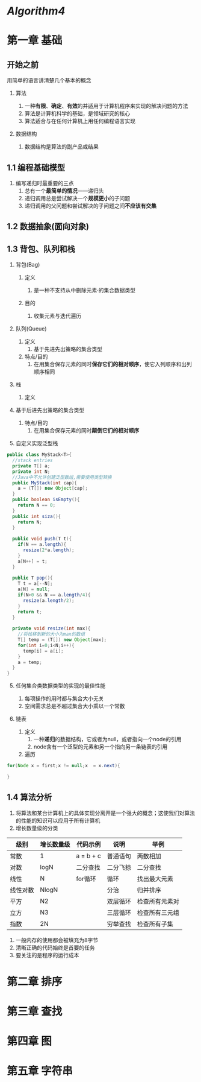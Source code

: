 # *Algorithm4*

# 第一章 基础


## 开始之前


用简单的语言讲清楚几个基本的概念


1. 算法
    1. 一种**有限**、**确定**、**有效**的并适用于计算机程序来实现的解决问题的方法
    2. 算法是计算机科学的基础，是领域研究的核心
    3. 算法适合与在任何计算机上用任何编程语言实现



2. 数据结构
    1. 数据结构是算法的副产品或结果


## 1.1 编程基础模型


1. 编写递归时最重要的三点
    1. 总有一个**最简单的情况**——递归头
    1. 递归调用总是尝试解决一个**规模更小**的子问题
    1. 递归调用的父问题和尝试解决的子问题之间**不应该有交集**


## 1.2 数据抽象(面向对象)


## 1.3 背包、队列和栈


1. 背包(Bag)
    1. 定义
        1. 是一种不支持从中删除元素·的集合数据类型

    2. 目的 
         1. 收集元素与迭代遍历



2. 队列(Queue)
    1. 定义
        1. 基于先进先出策略的集合类型
    2. 特点/目的 
         1. 在用集合保存元素的同时**保存它们的相对顺序**，使它入列顺序和出列顺序相同



3. 栈
    1. 定义
4. 基于后进先出策略的集合类型
    1. 特点/目的
        1. 在用集合保存元素的同时**颠倒它们的相对顺序**



4. 自定义实现泛型栈



```java
public class MyStack<T>{
  //stack entries
  private T[] a;  
  private int N;
  //Java中不允许创建泛型数组,需要使用类型转换
  public MyStack(int cap){
    a = (T[]) new Object[cap];    
  }
  public boolean isEmpty(){
    return N == 0;
  }
  public int siza(){
    return N;
  }
  
  public void push(T t){
    if(N == a.length){
      resize(2*a.length);
    }
    a[N++] = t;
  }
  
  public T pop(){
    T t = a[--N];
    a[N] = null;
    if(N>0 && N == a.length/4){
      resize(a.length/2);
    }
    return t;
  }
  
  private void resize(int max){
    //将栈移到新的大小为max的数组
    T[] temp = (T[]) new Object[max];
    for(int i=0;i<N;i++){
      temp[i] = a[i];
    }
    a = temp;
  }
}
```


5. 任何集合类数据类型的实现的最佳性能
    1. 每项操作的用时都与集合大小无关
    1. 空间需求总是不超过集合大小乘以一个常数



6. 链表
    1. 定义
        1. 一种**递归**的数据结构，它或者为null，或者指向一个node的引用
        1. node含有一个泛型的元素和另一个指向另一条链表的引用
    2. 遍历


```java
for(Node x = first;x != null;x  = x.next){
  
}
```


## 1.4 算法分析

1. 将算法和某台计算机上的具体实现分离开是一个强大的概念；这使我们对算法的性能的知识可以应用于所有计算机
1. 增长数量级的分类

| 级别     | 增长数量级 | 代码示例  | 说明     | 举例           |
| -------- | ---------- | --------- | -------- | -------------- |
| 常数     | 1          | a = b + c | 普通语句 | 两数相加       |
| 对数     | logN       | 二分查找  | 二分飞掠 | 二分查找       |
| 线性     | N          | for循环   | 循环     | 找出最大元素   |
| 线性对数 | NlogN      |           | 分治     | 归并排序       |
| 平方     | N2         |           | 双层循环 | 检查所有元素对 |
| 立方     | N3         |           | 三层循环 | 检查所有三元组 |
| 指数     | 2N         |           | 穷举查找 | 检查所有子集   |

1. 一般内存的使用都会被填充为8字节
2. 清晰正确的代码始终是首要的任务
3. 要关注的是程序的运行成本

# 第二章 排序


# 第三章 查找


# 第四章 图


# 第五章 字符串


# 
